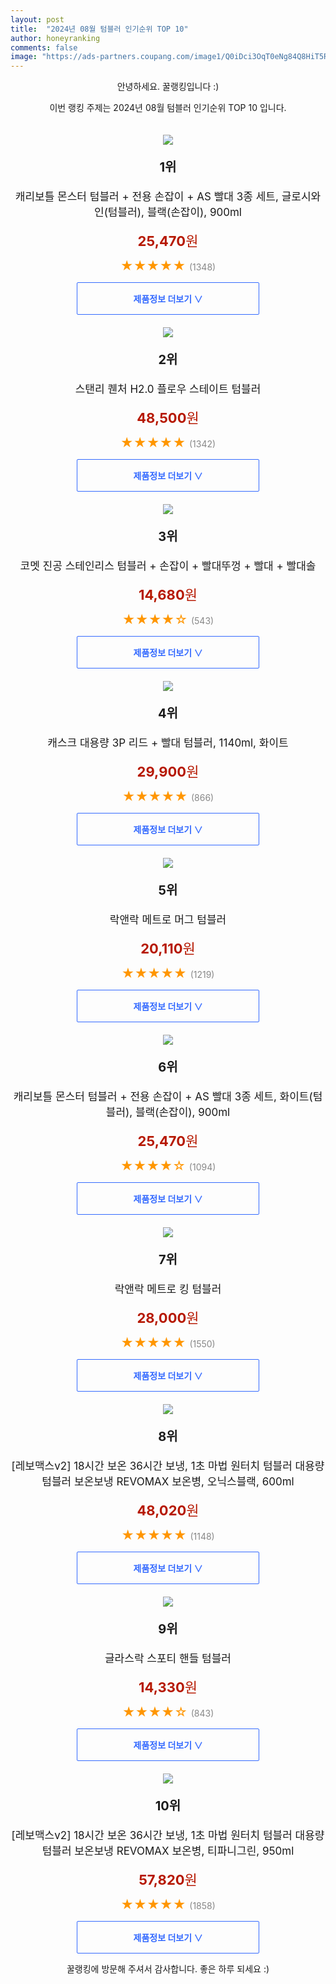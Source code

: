 ```yaml
---
layout: post
title:  "2024년 08월 텀블러 인기순위 TOP 10"
author: honeyranking
comments: false
image: "https://ads-partners.coupang.com/image1/Q0iDci3OqT0eNg84Q8HiT5R0cpZQ3pcfiXMLzvQqKkG-NsvG-EypRzqv7J9oMA3pqaoD5tdjX6A2MEW4RL1qE5xThKBGO2wZEgEbtXxC1XdGXalheByivcIJE5wFFPnSWRXgAWOJWNWERlu-ZzTzfVcfVRQluwgTinHXjScik6fnHaTDVW5SN01jcIeOB8o0DHYsl9wpxCeQiJCT-1K3qoKLlMKOOFrfJckQ8wLLwSB31_Z3ws8aw1IoRGqujueSlUCtXqDTJqMU3u3w0bmed2tFtNmtIwbNEJOSC4T2"
---
```

<p style="text-align: center;">안녕하세요. 꿀랭킹입니다 :)</p>
<p style="text-align: center;">이번 랭킹 주제는 2024년 08월 텀블러 인기순위 TOP 10 입니다.</p><center><img src="https://ads-partners.coupang.com/image1/Q0iDci3OqT0eNg84Q8HiT5R0cpZQ3pcfiXMLzvQqKkG-NsvG-EypRzqv7J9oMA3pqaoD5tdjX6A2MEW4RL1qE5xThKBGO2wZEgEbtXxC1XdGXalheByivcIJE5wFFPnSWRXgAWOJWNWERlu-ZzTzfVcfVRQluwgTinHXjScik6fnHaTDVW5SN01jcIeOB8o0DHYsl9wpxCeQiJCT-1K3qoKLlMKOOFrfJckQ8wLLwSB31_Z3ws8aw1IoRGqujueSlUCtXqDTJqMU3u3w0bmed2tFtNmtIwbNEJOSC4T2" style="margin-top:20px" /></center><p style="text-align: center; font-size: 20px"><b>1위</b></p><p style="text-align: center; font-size: 17px">캐리보틀 몬스터 텀블러 + 전용 손잡이 + AS 빨대 3종 세트, 글로시와인(텀블러), 블랙(손잡이), 900ml</p><p style="text-align: center;"><span style="color: #b61800; font-size: 22px;"><b>25,470</b>원</span></p><p style="text-align: center;"><span style="color: #ff9600; font-size: 20px;">★★★★★ </span><span style="color: #878787;">(1348)</span></p><center><a href="https://link.coupang.com/re/AFFSDP?lptag=AF3899140&subid=honeyrank&pageKey=4366248114&itemId=5141565795&vendorItemId=72450942845&traceid=V0-153-238d3e96a0c7c873&clickBeacon=20561830-5753-11ef-9597-2f82d3b69b44%7E3&requestid=20240811050000789313003110&token=31850C%7CMIXED"><div style="font-size: 14px; display: inline-block; padding: 15px 90px; color: #346aff; border-radius: 2px; border: 1px solid #346aff; cursor: pointer;"><b>제품정보 더보기 &or;</b></div></a></center><center><img src="https://ads-partners.coupang.com/image1/WpiOHvH0lGMody-QWuHWYps-xyTBQpHgM5BsymJokK8uuhcNV_7JTzoYPfAfiAb06GXcJeUMW7ocg2E2nSwlriXL2BLEXyINoTi3hDudhbpTB_ZjZR2bvtkBUNfqQCqcJ9t3xcneGbtzqqNhMM70KINHS-XhioUlYlGFFqCYDVlOww4d_2XTXMqxDJsimh_cttCLn6SJdyetSbUpXDJeTfpU0UmQtMBVujF8GQ-VR4glsjB75Xvh7qOcCN4UK62f0NTaPj6jWNgGYFvCv5njY8wkuN7cLoJFrd4=" style="margin-top:20px" /></center><p style="text-align: center; font-size: 20px"><b>2위</b></p><p style="text-align: center; font-size: 17px">스탠리 퀜처 H2.0 플로우 스테이트 텀블러</p><p style="text-align: center;"><span style="color: #b61800; font-size: 22px;"><b>48,500</b>원</span></p><p style="text-align: center;"><span style="color: #ff9600; font-size: 20px;">★★★★★ </span><span style="color: #878787;">(1342)</span></p><center><a href="https://link.coupang.com/re/AFFSDP?lptag=AF3899140&subid=honeyrank&pageKey=6792297030&itemId=22849134958&vendorItemId=88994115904&traceid=V0-153-7c5a22bf730aa718&requestid=20240811050000789313003110&token=31850C%7CMIXED"><div style="font-size: 14px; display: inline-block; padding: 15px 90px; color: #346aff; border-radius: 2px; border: 1px solid #346aff; cursor: pointer;"><b>제품정보 더보기 &or;</b></div></a></center><center><img src="https://ads-partners.coupang.com/image1/Oyxcg-dRs7kBUmb7O7BW3yLlVICLH2yLr8khPAFx4mhL8KVpWGNrkOuazoogX_rYSof0fi5cCSrC2SlxahErqUQAijopCz-mDZBvaJtkAZc5e92Z6xLaSI84x5_w6xV1Kr3Yvy-viQnbrXFy4zMHhZilG9E_jbKhj0V2y5Is-bVth4qN_jJ-QOYeGHdasZa_QIvw9fNiLl9LPct6WPNeYtqSO6frL7NHJlloA7XrXnw7itAM2PJ48ZS7JwoYJhMp5pWmnhWdFSdzWgG8nwWvPIEtxS0dzF9Bu0N1" style="margin-top:20px" /></center><p style="text-align: center; font-size: 20px"><b>3위</b></p><p style="text-align: center; font-size: 17px">코멧 진공 스테인리스 텀블러 + 손잡이 + 빨대뚜껑 + 빨대 + 빨대솔</p><p style="text-align: center;"><span style="color: #b61800; font-size: 22px;"><b>14,680</b>원</span></p><p style="text-align: center;"><span style="color: #ff9600; font-size: 20px;">★★★★☆ </span><span style="color: #878787;">(543)</span></p><center><a href="https://link.coupang.com/re/AFFSDP?lptag=AF3899140&subid=honeyrank&pageKey=2057731929&itemId=3497585861&vendorItemId=71483787293&traceid=V0-153-c90c1c1d56d84aaa&requestid=20240811050000789313003110&token=31850C%7CMIXED"><div style="font-size: 14px; display: inline-block; padding: 15px 90px; color: #346aff; border-radius: 2px; border: 1px solid #346aff; cursor: pointer;"><b>제품정보 더보기 &or;</b></div></a></center><center><img src="https://ads-partners.coupang.com/image1/iyOquYaltNuGW3VSi5B07ZdLKI3421Z_dH8zC2vR8nAlxgCKDKPgnqTvrtAEuToSfGz3BP_YTfAwEAZdsuVxgwz1BWzoX4uqTAa9f_fsfiftQKi-ye8Pp60mSNH2BL4--bHphCBZMJxgXeLCdKF8Rja32Q8Gt2pWsRx0c2j3-RdXHtvWWtc4rhBHwBEAoFIlYC9BeE296ww0Tzu5YnpByAefHiPC_jaiiSq1C2EWhbR5u0WiE1cxfJriFoTTeOsp33mo-266Wpkwfmsh8mtj4iYEEM9FV9TSJHNTSxOouATEtq-_s_plAw8PvgH9YqA=" style="margin-top:20px" /></center><p style="text-align: center; font-size: 20px"><b>4위</b></p><p style="text-align: center; font-size: 17px">캐스크 대용량 3P 리드 + 빨대 텀블러, 1140ml, 화이트</p><p style="text-align: center;"><span style="color: #b61800; font-size: 22px;"><b>29,900</b>원</span></p><p style="text-align: center;"><span style="color: #ff9600; font-size: 20px;">★★★★★ </span><span style="color: #878787;">(866)</span></p><center><a href="https://link.coupang.com/re/AFFSDP?lptag=AF3899140&subid=honeyrank&pageKey=7497598324&itemId=19619594225&vendorItemId=86726363513&traceid=V0-153-9fe3ffcd0b2d09dc&clickBeacon=20561830-5753-11ef-bbfc-181c00f64b30%7E3&requestid=20240811050000789313003110&token=31850C%7CMIXED"><div style="font-size: 14px; display: inline-block; padding: 15px 90px; color: #346aff; border-radius: 2px; border: 1px solid #346aff; cursor: pointer;"><b>제품정보 더보기 &or;</b></div></a></center><center><img src="https://ads-partners.coupang.com/image1/ZQbLV3P1FDbGLtTEZcN8wc-ABngZe3hecq1ZCGpHINkLhJMNWEzyPK2iu91jaxZEJ7nRSVlj28eWguwk9PCyFgQq2HkEcWQwIew9T-QuxyGZZqRwbGHQtrL7n6uVlq1DulVqABzgVZi9_O8Kh6cst5FozPgV28wkHNVlbmCfFuuS8BmAWlDG0P-qXmxNN05DW0q_UQ09rxm41c4XxErAOwjFOPq__xL3UzGt9fQM62Dl7cY5pYDzA6CJsQhGXNI0y_r4GawS3iJEQaL_QrVCbXXR5jsoHRLu8A==" style="margin-top:20px" /></center><p style="text-align: center; font-size: 20px"><b>5위</b></p><p style="text-align: center; font-size: 17px">락앤락 메트로 머그 텀블러</p><p style="text-align: center;"><span style="color: #b61800; font-size: 22px;"><b>20,110</b>원</span></p><p style="text-align: center;"><span style="color: #ff9600; font-size: 20px;">★★★★★ </span><span style="color: #878787;">(1219)</span></p><center><a href="https://link.coupang.com/re/AFFSDP?lptag=AF3899140&subid=honeyrank&pageKey=1806706132&itemId=20053545343&vendorItemId=87149716573&traceid=V0-153-b97bdc645cddbc49&requestid=20240811050000789313003110&token=31850C%7CMIXED"><div style="font-size: 14px; display: inline-block; padding: 15px 90px; color: #346aff; border-radius: 2px; border: 1px solid #346aff; cursor: pointer;"><b>제품정보 더보기 &or;</b></div></a></center><center><img src="https://ads-partners.coupang.com/image1/gA08o1rsh7up8qbcgEYZZhxqC5DEO_MDmyUkSGTKRTclj6cQeWCHu8YGIDuWqp3ps8W7ua38jayd7rrEZctBh5IhBriXW4pxb9TabE8aPDaF97_f6W6M5uIc6i7GVw46LqrH-VjL7LXUh87sSHvRL8dof4ZAj6HcGXohbDalqA6GkVhUjLjO861-OqB9G4XRuvitnqnmr5LvCdkQKs7vF97s_E06zIX0KPPEWxe_-CyIfW0nu228j34f2anW1F5Df-PQqgN85iuCOw4yOGN-HXy8awgBEyKCEZ_zmBVuxw==" style="margin-top:20px" /></center><p style="text-align: center; font-size: 20px"><b>6위</b></p><p style="text-align: center; font-size: 17px">캐리보틀 몬스터 텀블러 + 전용 손잡이 + AS 빨대 3종 세트, 화이트(텀블러), 블랙(손잡이), 900ml</p><p style="text-align: center;"><span style="color: #b61800; font-size: 22px;"><b>25,470</b>원</span></p><p style="text-align: center;"><span style="color: #ff9600; font-size: 20px;">★★★★☆ </span><span style="color: #878787;">(1094)</span></p><center><a href="https://link.coupang.com/re/AFFSDP?lptag=AF3899140&subid=honeyrank&pageKey=4366248114&itemId=5141565775&vendorItemId=72450942761&traceid=V0-153-238d3e96a0c7c873&clickBeacon=20561830-5753-11ef-9f39-025fde37c4c8%7E3&requestid=20240811050000789313003110&token=31850C%7CMIXED"><div style="font-size: 14px; display: inline-block; padding: 15px 90px; color: #346aff; border-radius: 2px; border: 1px solid #346aff; cursor: pointer;"><b>제품정보 더보기 &or;</b></div></a></center><center><img src="https://ads-partners.coupang.com/image1/HjBL9x5TuODpXAlOHuGgV4bNOXubTC5T-rAtMQdjTylFd38Ig6BfSPIgAUKmjIKuJ99gea_mWd6lZgrHNpmbE0Gt3gABelE-gSmwyU3Fzfg_DoXmA47k05dAm7--v5Y1iTGQ10Vmt7Z_13bvy3M4hCS9tFiq4oSuZOTtmsQLqhkaD6PSWT1Iq1R44K1Ht6ifmhgvauseMKsa7qHigKaWDRHm-giZiRFHc7e2SZm_f5XO7aegMYOYEMChddtBiGVg6VSxhA0_ImfLT-gFjPxJ2Zku811Q6JiPRNY=" style="margin-top:20px" /></center><p style="text-align: center; font-size: 20px"><b>7위</b></p><p style="text-align: center; font-size: 17px">락앤락 메트로 킹 텀블러</p><p style="text-align: center;"><span style="color: #b61800; font-size: 22px;"><b>28,000</b>원</span></p><p style="text-align: center;"><span style="color: #ff9600; font-size: 20px;">★★★★★ </span><span style="color: #878787;">(1550)</span></p><center><a href="https://link.coupang.com/re/AFFSDP?lptag=AF3899140&subid=honeyrank&pageKey=7357491003&itemId=18948062342&vendorItemId=86074391524&traceid=V0-153-b59d04eefe34b775&requestid=20240811050000789313003110&token=31850C%7CMIXED"><div style="font-size: 14px; display: inline-block; padding: 15px 90px; color: #346aff; border-radius: 2px; border: 1px solid #346aff; cursor: pointer;"><b>제품정보 더보기 &or;</b></div></a></center><center><img src="https://ads-partners.coupang.com/image1/oO-2dOwy6u9DGq8GoDuCPiNJ_g4ENzeuhFsHsfgUFnWThCx7jecbdfveIqvzEGsPKF7AEvy1uX_QrUNNRy4p43khZIs_Q9egRCcwfRVCzHsdqWpGzusDiWrK2GN2Mu09shbxQCn7W5fCiet9kkUpqvLyAiZr3zq65-9TjNB6gJgdH8boHipKZM2RNl9lKcrcxLJv_BU2rDmO-M-HZIoFXmWztMRHPXYD034jujBZg5SXOCnGJB4ralWBilMfHnfZYy6F-lcBK_sfa_wwlbeAtu9e4TtYEGN3QBWUSioqT72_euAuqbjTz8gSihho7hhJ" style="margin-top:20px" /></center><p style="text-align: center; font-size: 20px"><b>8위</b></p><p style="text-align: center; font-size: 17px">[레보맥스v2] 18시간 보온 36시간 보냉, 1초 마법 원터치 텀블러 대용량 텀블러 보온보냉 REVOMAX 보온병, 오닉스블랙, 600ml</p><p style="text-align: center;"><span style="color: #b61800; font-size: 22px;"><b>48,020</b>원</span></p><p style="text-align: center;"><span style="color: #ff9600; font-size: 20px;">★★★★★ </span><span style="color: #878787;">(1148)</span></p><center><a href="https://link.coupang.com/re/AFFSDP?lptag=AF3899140&subid=honeyrank&pageKey=7109389620&itemId=17768560573&vendorItemId=72398272839&traceid=V0-153-52accc44b56a43b1&clickBeacon=20561830-5753-11ef-98df-5c21b793da4a%7E3&requestid=20240811050000789313003110&token=31850C%7CMIXED"><div style="font-size: 14px; display: inline-block; padding: 15px 90px; color: #346aff; border-radius: 2px; border: 1px solid #346aff; cursor: pointer;"><b>제품정보 더보기 &or;</b></div></a></center><center><img src="https://ads-partners.coupang.com/image1/ZoYac0c7oi4G3QtFZkaknYE2AnN0k4OIfUsZMNe90Zjy7zSzTQ2Hg8tvxJFyd8uaJlPKuiXllKTw-rsMUjYHuYCTh-4FGIL0Np5ubdZDi5lPoUmV946LOkpbju6xOFRoVWP1-mBqvzaj_7D7uMVYiRrc4pD_x6FX849q3uLHW7KStcqEg-GrVP04ewZN3KvcUzNVOL1IVH8Da4My01Ut0bbodSFbf1h__SZsYWVOHZy7vtmXcwORbwybc2MPo4-r-HaVR2GM2sPB_TIY1-juLQn67HUhxAUnwYSaCg==" style="margin-top:20px" /></center><p style="text-align: center; font-size: 20px"><b>9위</b></p><p style="text-align: center; font-size: 17px">글라스락 스포티 핸들 텀블러</p><p style="text-align: center;"><span style="color: #b61800; font-size: 22px;"><b>14,330</b>원</span></p><p style="text-align: center;"><span style="color: #ff9600; font-size: 20px;">★★★★☆ </span><span style="color: #878787;">(843)</span></p><center><a href="https://link.coupang.com/re/AFFSDP?lptag=AF3899140&subid=honeyrank&pageKey=5913699714&itemId=19748152669&vendorItemId=86851705527&traceid=V0-153-212b0b75f148d0d1&requestid=20240811050000789313003110&token=31850C%7CMIXED"><div style="font-size: 14px; display: inline-block; padding: 15px 90px; color: #346aff; border-radius: 2px; border: 1px solid #346aff; cursor: pointer;"><b>제품정보 더보기 &or;</b></div></a></center><center><img src="https://ads-partners.coupang.com/image1/68vzfpV7Jm7SikL_66DbRnByQxy_J1Cg2onnNVtcFO8QETabKV2WIxmdpPitrCUuzR-gmuB_YDIE8lqSkvf4F08SGmAvAnltK_MrHF0Z5-umi-HEuceRzaBvNq44XHrIZvnqcYReurGLmyQ-9WUnL3tje0JOC_Kx_x-hNrUT9-vWk_zEnQ6LJNmV0qpxA4LJ0aBjiSD6mQKCjCCmxObVxW6empRPHmEzncxx0WDUUGUa-WYkZDjaYCI62QJA_rKTmxv2T43u8P57BzDU0Hzd47oXRuI4b1GffNFIusMnzqjf1xM3glLKGaJQXNOX1a4=" style="margin-top:20px" /></center><p style="text-align: center; font-size: 20px"><b>10위</b></p><p style="text-align: center; font-size: 17px">[레보맥스v2] 18시간 보온 36시간 보냉, 1초 마법 원터치 텀블러 대용량 텀블러 보온보냉 REVOMAX 보온병, 티파니그린, 950ml</p><p style="text-align: center;"><span style="color: #b61800; font-size: 22px;"><b>57,820</b>원</span></p><p style="text-align: center;"><span style="color: #ff9600; font-size: 20px;">★★★★★ </span><span style="color: #878787;">(1858)</span></p><center><a href="https://link.coupang.com/re/AFFSDP?lptag=AF3899140&subid=honeyrank&pageKey=7109389620&itemId=19430208222&vendorItemId=72398272889&traceid=V0-153-52accc44b56a43b1&clickBeacon=20561830-5753-11ef-93b8-584c27878d3c%7E3&requestid=20240811050000789313003110&token=31850C%7CMIXED"><div style="font-size: 14px; display: inline-block; padding: 15px 90px; color: #346aff; border-radius: 2px; border: 1px solid #346aff; cursor: pointer;"><b>제품정보 더보기 &or;</b></div></a></center><p style="text-align: center;">꿀랭킹에 방문해 주셔서 감사합니다. 좋은 하루 되세요 :)</p>